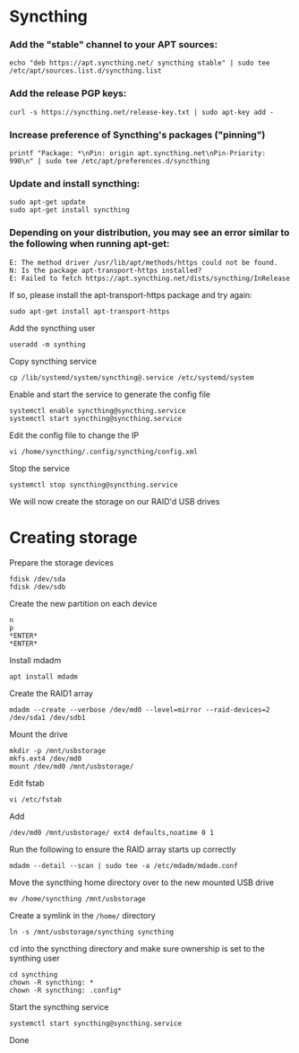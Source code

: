 # Syncthing

### Add the "stable" channel to your APT sources:
```
echo "deb https://apt.syncthing.net/ syncthing stable" | sudo tee /etc/apt/sources.list.d/syncthing.list
```

### Add the release PGP keys:
```
curl -s https://syncthing.net/release-key.txt | sudo apt-key add -
```

### Increase preference of Syncthing's packages ("pinning")
```
printf "Package: *\nPin: origin apt.syncthing.net\nPin-Priority: 990\n" | sudo tee /etc/apt/preferences.d/syncthing
```

### Update and install syncthing:
```
sudo apt-get update
sudo apt-get install syncthing
```

### Depending on your distribution, you may see an error similar to the following when running apt-get:
```
E: The method driver /usr/lib/apt/methods/https could not be found.
N: Is the package apt-transport-https installed?
E: Failed to fetch https://apt.syncthing.net/dists/syncthing/InRelease
```

If so, please install the apt-transport-https package and try again:
```
sudo apt-get install apt-transport-https
```

Add the syncthing user
```
useradd -m synthing
```

Copy syncthing service
```
cp /lib/systemd/system/syncthing@.service /etc/systemd/system
```

Enable and start the service to generate the config file
```
systemctl enable syncthing@syncthing.service
systemctl start syncthing@syncthing.service
```

Edit the config file to change the IP
```
vi /home/syncthing/.config/syncthing/config.xml
```

Stop the service
```
systemctl stop syncthing@syncthing.service
```

We will now create the storage on our RAID'd USB drives

# Creating storage

Prepare the storage devices
```
fdisk /dev/sda
fdisk /dev/sdb
```

Create the new partition on each device
```
n
p
*ENTER*
*ENTER*
```

Install mdadm
```
apt install mdadm
```

Create the RAID1 array
```
mdadm --create --verbose /dev/md0 --level=mirror --raid-devices=2 /dev/sda1 /dev/sdb1
```

Mount the drive
```
mkdir -p /mnt/usbstorage
mkfs.ext4 /dev/md0
mount /dev/md0 /mnt/usbstorage/
```

Edit fstab
```
vi /etc/fstab
```

Add
```
/dev/md0 /mnt/usbstorage/ ext4 defaults,noatime 0 1
```

Run the following to ensure the RAID array starts up correctly
```
mdadm --detail --scan | sudo tee -a /etc/mdadm/mdadm.conf
```

Move the syncthing home directory over to the new mounted USB drive
```
mv /home/syncthing /mnt/usbstorage
```

Create a symlink in the `/home/` directory
```
ln -s /mnt/usbstorage/syncthing syncthing
```

cd into the syncthing directory and make sure ownership is set to the synthing user
```
cd syncthing
chown -R syncthing: *
chown -R syncthing: .config*
```

Start the syncthing service
```
systemctl start syncthing@syncthing.service
```

Done
